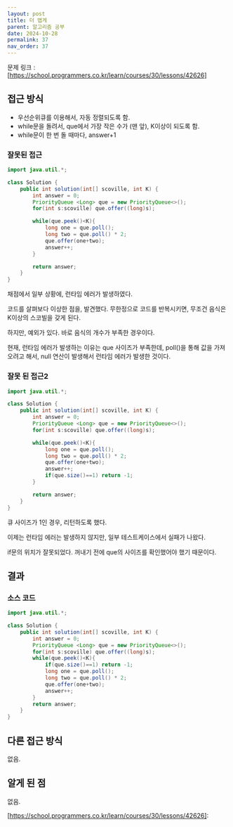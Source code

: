 ```yaml
---
layout: post
title: 더 맵게
parent: 알고리즘 공부
date: 2024-10-28
permalink: 37
nav_order: 37
---
```


문제 링크 : [https://school.programmers.co.kr/learn/courses/30/lessons/42626]

## 접근 방식

- 우선순위큐를 이용해서, 자동 정렬되도록 함.
- while문을 돌려서, que에서 가장 작은 수가 (맨 앞), K이상이 되도록 함.
- while문이 한 번 돌 때마다, answer+1

### 잘못된 접근

```java
import java.util.*;

class Solution {
    public int solution(int[] scoville, int K) {
        int answer = 0;
        PriorityQueue <Long> que = new PriorityQueue<>();
        for(int s:scoville) que.offer((long)s);

        while(que.peek()<K){
            long one = que.poll();
            long two = que.poll() * 2;
            que.offer(one+two);
            answer++;
        }

        return answer;
    }
}
```

채점에서 일부 상황에, 런타임 에러가 발생하였다.

코드를 살펴보다 이상한 점을, 발견했다. 무한정으로 코드를 반복시키면, 무조건 음식은 K이상의 스코빌을 갖게 된다.

하지만, 예외가 있다. 바로 음식의 개수가 부족한 경우이다.

현재, 런타임 에러가 발생하는 이유는 que 사이즈가 부족한데, poll()을 통해 값을 가져오려고 해서, null 연산이 발생해서 런타임 에러가 발생한 것이다.

### 잘못 된 접근2

```java
import java.util.*;

class Solution {
    public int solution(int[] scoville, int K) {
        int answer = 0;
        PriorityQueue <Long> que = new PriorityQueue<>();
        for(int s:scoville) que.offer((long)s);

        while(que.peek()<K){
            long one = que.poll();
            long two = que.poll() * 2;
            que.offer(one+two);
            answer++;
            if(que.size()==1) return -1;
        }

        return answer;
    }
}
```

큐 사이즈가 1인 경우, 리턴하도록 했다.

이제는 런타임 에러는 발생하지 않지만, 일부 테스트케이스에서 실패가 나왔다.

if문의 위치가 잘못되었다. 꺼내기 전에 que의 사이즈를 확인했어야 했기 때문이다.

## 결과

### 소스 코드

```java
import java.util.*;

class Solution {
    public int solution(int[] scoville, int K) {
        int answer = 0;
        PriorityQueue <Long> que = new PriorityQueue<>();
        for(int s:scoville) que.offer((long)s);
        while(que.peek()<K){
            if(que.size()==1) return -1;
            long one = que.poll();
            long two = que.poll() * 2;
            que.offer(one+two);
            answer++;
        }
        return answer;
    }
}
```

## 다른 접근 방식

없음.

## 알게 된 점

없음.

[https://school.programmers.co.kr/learn/courses/30/lessons/42626]:

